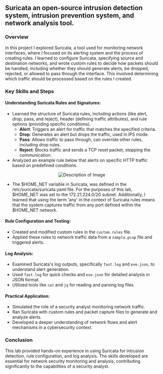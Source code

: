 ## Suricata an open-source intrusion detection system, intrusion prevention system, and network analysis tool. 

### Overview
In this project I explored Suricata, a tool used for monitoring network interfaces, where I focused on its alerting system and the process of creating rules. I learned to configure Suricata, specifying source and destination networks, and wrote custom rules to decide how packets should be handled, including whether they should generate alerts, be dropped, rejected, or allowed to pass through the interface. This involved determining which traffic should be processed based on the rules I created.

### Key Skills and Steps

#### Understanding Suricata Rules and Signatures:
- Learned the structure of Suricata rules, including actions (like alert, drop, pass, and reject), header (defining traffic attributes), and rule options (providing specific conditions).
  - **Alert**: Triggers an alert for traffic that matches the specified criteria.
  - **Drop**: Generates an alert but drops the traffic, used in IPS mode.
  - **Pass**: Allows traffic to pass through, can override other rules, including drop rules.
  - **Reject**: Blocks traffic and sends a TCP reset packet, stopping the communication.
- Analyzed an example rule below that alerts on specific HTTP traffic based on predefined conditions.

<div style="text-align:center;">
    <img src="https://i.imgur.com/TtM2Ond.png" alt="Description of Image">
</div>

- The $HOME_NET variable in Suricata, was defined in the /etc/suricata/suricata.yaml file. For the purposes of this lab, $HOME_NET was set to the 172.21.224.0/20 subnet. Additionally, I learned that using the term 'any' in the context of Suricata rules means that the system captures traffic from any port defined within the $HOME_NET network.



#### Rule Configuration and Testing:
- Created and modified custom rules in the `custom.rules` file.
- Applied these rules to network traffic data from a `sample.pcap` file and triggered alerts.

#### Log Analysis:
- Examined Suricata's log outputs, specifically `fast.log` and `eve.json`, to understand alert generation.
- Used `fast.log` for quick checks and `eve.json` for detailed analysis in JSON format.
- Utilized tools like `cat` and `jq` for reading and parsing log files.

#### Practical Application:
- Simulated the role of a security analyst monitoring network traffic.
- Ran Suricata with custom rules and packet capture files to generate and analyze alerts.
- Developed a deeper understanding of network flows and alert mechanisms in a cybersecurity context.

### Conclusion
This lab provided hands-on experience in using Suricata for intrusion detection, rule configuration, and log analysis. The skills developed are essential for network security monitoring and analysis, contributing significantly to the capabilities of a security analyst.
